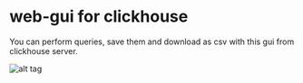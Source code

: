 # web-gui for clickhouse
You can perform queries, save them and download as csv with this gui from clickhouse server. 

![alt tag](https://github.com/AlexPosix/web-gui/blob/master/images/login.jpg)
